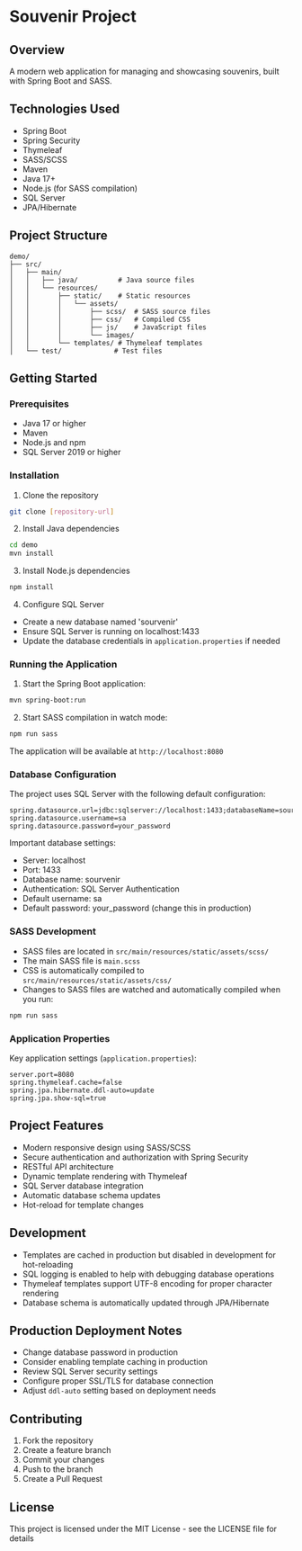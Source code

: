 # Souvenir Project

## Overview
A modern web application for managing and showcasing souvenirs, built with Spring Boot and SASS.

## Technologies Used
- Spring Boot
- Spring Security
- Thymeleaf
- SASS/SCSS
- Maven
- Java 17+
- Node.js (for SASS compilation)
- SQL Server
- JPA/Hibernate

## Project Structure
```
demo/
├── src/
│   ├── main/
│   │   ├── java/          # Java source files
│   │   └── resources/
│   │       ├── static/    # Static resources
│   │       │   └── assets/
│   │       │       ├── scss/  # SASS source files
│   │       │       ├── css/   # Compiled CSS
│   │       │       ├── js/    # JavaScript files
│   │       │       └── images/
│   │       └── templates/ # Thymeleaf templates
│   └── test/             # Test files
```

## Getting Started

### Prerequisites
- Java 17 or higher
- Maven
- Node.js and npm
- SQL Server 2019 or higher

### Installation
1. Clone the repository
```bash
git clone [repository-url]
```

2. Install Java dependencies
```bash
cd demo
mvn install
```

3. Install Node.js dependencies
```bash
npm install
```

4. Configure SQL Server
- Create a new database named 'sourvenir'
- Ensure SQL Server is running on localhost:1433
- Update the database credentials in `application.properties` if needed

### Running the Application

1. Start the Spring Boot application:
```bash
mvn spring-boot:run
```

2. Start SASS compilation in watch mode:
```bash
npm run sass
```

The application will be available at `http://localhost:8080`

### Database Configuration
The project uses SQL Server with the following default configuration:
```properties
spring.datasource.url=jdbc:sqlserver://localhost:1433;databaseName=sourvenir;encrypt=true;trustServerCertificate=true
spring.datasource.username=sa
spring.datasource.password=your_password
```

Important database settings:
- Server: localhost
- Port: 1433
- Database name: sourvenir
- Authentication: SQL Server Authentication
- Default username: sa
- Default password: your_password (change this in production)

### SASS Development
- SASS files are located in `src/main/resources/static/assets/scss/`
- The main SASS file is `main.scss`
- CSS is automatically compiled to `src/main/resources/static/assets/css/`
- Changes to SASS files are watched and automatically compiled when you run:
```bash
npm run sass
```

### Application Properties
Key application settings (`application.properties`):
```properties
server.port=8080
spring.thymeleaf.cache=false
spring.jpa.hibernate.ddl-auto=update
spring.jpa.show-sql=true
```

## Project Features
- Modern responsive design using SASS/SCSS
- Secure authentication and authorization with Spring Security
- RESTful API architecture
- Dynamic template rendering with Thymeleaf
- SQL Server database integration
- Automatic database schema updates
- Hot-reload for template changes

## Development
- Templates are cached in production but disabled in development for hot-reloading
- SQL logging is enabled to help with debugging database operations
- Thymeleaf templates support UTF-8 encoding for proper character rendering
- Database schema is automatically updated through JPA/Hibernate

## Production Deployment Notes
- Change database password in production
- Consider enabling template caching in production
- Review SQL Server security settings
- Configure proper SSL/TLS for database connection
- Adjust `ddl-auto` setting based on deployment needs

## Contributing
1. Fork the repository
2. Create a feature branch
3. Commit your changes
4. Push to the branch
5. Create a Pull Request

## License
This project is licensed under the MIT License - see the LICENSE file for details

